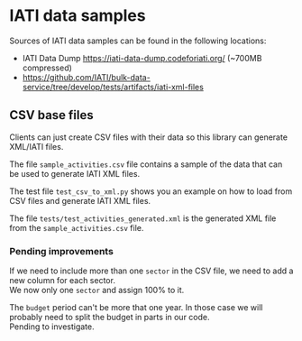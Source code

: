 # IATI data samples

Sources of IATI data samples can be found in the following locations:

 - IATI Data Dump https://iati-data-dump.codeforiati.org/ (~700MB compressed)
 - https://github.com/IATI/bulk-data-service/tree/develop/tests/artifacts/iati-xml-files

## CSV base files

Clients can just create CSV files with their data so this library can generate XML/IATI files.  

The file `sample_activities.csv` file contains a sample of the data that can be used to generate IATI XML files.  

The test file `test_csv_to_xml.py` shows you an example on how to load from CSV files and generate IATI XML files.  

The file `tests/test_activities_generated.xml` is the generated XML file from the `sample_activities.csv` file.  

### Pending improvements

If we need to include more than one `sector` in the CSV file, we need to add a new column for each sector.  
We now only one `sector` and assign 100% to it.  

The `budget` period can't be more that one year. In those case we will probably need to split the budget in parts in our code.  
Pending to investigate.  
